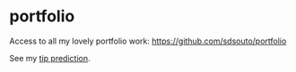 # portfolio
Access to all my lovely portfolio work: https://github.com/sdsouto/portfolio


See my [tip prediction](https://github.com/sdsouto/nyc-tlc-tip-prediction).
